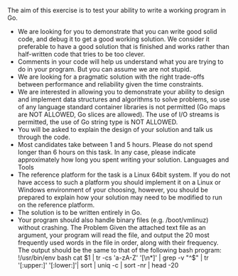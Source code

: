 The aim of this exercise is to test your ability to write a working program in Go.
* We are looking for you to demonstrate that you can write good solid code, and debug it to get a good working solution. We consider it preferable to have a good solution that is finished and works rather than half-written code that tries to be too clever.
* Comments in your code will help us understand what you are trying to do in your program. But you can assume we are not stupid.
* We are looking for a pragmatic solution with the right trade-offs between performance and reliability given the time constraints.
* We are interested in allowing you to demonstrate your ability to design and implement data structures and algorithms to solve problems, so use of any language standard container libraries is not permitted (Go maps are NOT ALLOWED, Go slices are allowed). The use of I/O streams is permitted, the use of Go string type is NOT ALLOWED.
* You will be asked to explain the design of your solution and talk us through the code.
* Most candidates take between 1 and 5 hours. Please do not spend longer than 6 hours on this task. In any case, please indicate approximately how long you spent writing your solution.
Languages and Tools
* The reference platform for the task is a Linux 64bit system. If you do not have access to such a platform you should implement it on a Linux or Windows environment of your choosing, however, you should be prepared to explain how your solution may need to be modified to run on the reference platform.
* The solution is to be written entirely in Go.
* Your program should also handle binary files (e.g. /boot/vmlinuz) without crashing.
The Problem
Given the attached text file as an argument, your program will read the file, and output the 20 most frequently used words in the file in order, along with their frequency. The output should be the same to that of the following bash program:
!/usr/bin/env bash
cat $1 | tr -cs 'a-zA-Z' '[\n*]' | grep -v "^$" | tr '[:upper:]' '[:lower:]'| sort | uniq -c | sort -nr | head -20
